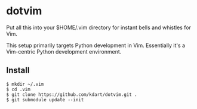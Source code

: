 dotvim
======

Put all this into your $HOME/.vim directory for instant bells and whistles for Vim. 

This setup primarily targets Python development in Vim. Essentially it's a
Vim-centric Python development environment.


Install
-------


    $ mkdir ~/.vim
    $ cd .vim
    $ git clone https://github.com/kdart/dotvim.git .
    $ git submodule update --init

